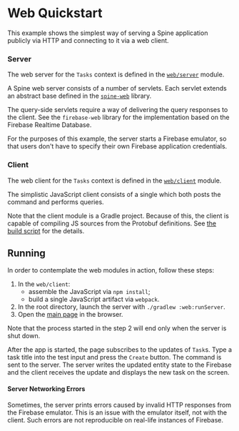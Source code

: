 # Web Quickstart

This example shows the simplest way of serving a Spine application publicly via HTTP and connecting
to it via a web client.

### Server

The web server for the `Tasks` context is defined in the [`web/server`](./server) module.

A Spine web server consists of a number of servlets. Each servlet extends an abstract base defined
in the [`spine-web`](https://github.com/SpineEventEngine/web) library.

The query-side servlets require a way of delivering the query responses to the client. See 
the `firebase-web` library for the implementation based on the Firebase Realtime Database.

For the purposes of this example, the server starts a Firebase emulator, so that users don't have to
specify their own Firebase application credentials.

### Client

The web client for the `Tasks` context is defined in the [`web/client`](./client) module.

The simplistic JavaScript client consists of a single which both posts the command and performs 
queries.

Note that the client module is a Gradle project. Because of this, the client is capable of compiling
JS sources from the Protobuf definitions. See [the build script](./client/build.gradle) for 
the details.

## Running

In order to contemplate the web modules in action, follow these steps:
 1. In the `web/client`:
    - assemble the JavaScript via `npm install`;
    - build a single JavaScript artifact via `webpack`.
 2. In the root directory, launch the server with `./gradlew :web:runServer`.
 3. Open the [main page](./client/app/index.html) in the browser.
 
Note that the process started in the step 2 will end only when the server is shut down.

After the app is started, the page subscribes to the updates of `Task`s. Type a task title into 
the test input and press the `Create` button. The command is sent to the server. The server writes
the updated entity state to the Firebase and the client receives the update and displays the new
task on the screen.

#### Server Networking Errors

Sometimes, the server prints errors caused by invalid HTTP responses from the Firebase emulator.
This is an issue with the emulator itself, not with the client. Such errors are not reproducible on
real-life instances of Firebase.
